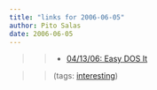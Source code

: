 ```yaml
---
title: "links for 2006-06-05"
author: Pito Salas
date: 2006-06-05
---
```



>>

>>   * [04/13/06: Easy DOS
It](<http://www.pbs.org/cringely/rss1/redir/cringely/pulpit/pulpit20060413.html>)

>>

>> (tags: [interesting](<http://del.icio.us/pitosalas/interesting>))

>>

>>


